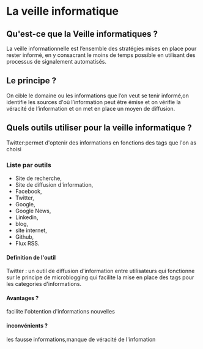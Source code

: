 # La veille informatique


## Qu'est-ce que la Veille informatiques ?

La veille informationnelle est l’ensemble des stratégies mises en place pour rester informé, en y consacrant le moins de temps possible 
en utilisant des processus de signalement automatisés.

## Le principe ?

On cible le domaine ou les informations que l’on veut se tenir informé,on identifie les sources d'où l’information peut être émise
et on vérifie la véracité de l’information et on met en place un moyen de diffusion.

## Quels outils utiliser pour la veille informatique ?

Twitter:permet d'optenir des informations en fonctions des tags que l'on as choisi


### Liste par outils

* Site de recherche,
* Site de diffusion d'information,
* Facebook,
* Twitter,
* Google,
* Google News,
* Linkedin,
* blog,
* site internet,
* Github,
* Flux RSS.

#### Definition de l'outil

Twitter : un outil de diffusion d'information entre utilisateurs qui fonctionne sur le principe de microblogging qui facilite la mise en place des tags pour les categories d'informations.

#### Avantages ?

facilite l'obtention d'informations nouvelles

#### inconvénients ?

les fausse informations,manque de véracité de l'infomation
